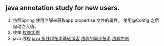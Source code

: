 

<h2>java annotation study for new users.</h2>

 01. 仿照Spring 使用注解来获取app.propertise 文件的属性。
               使用@Config  之后自动注入值。
 02. 枚举
 	 <a href='http://www.cnblogs.com/linjiqin/archive/2011/02/11/1951632.html' target='_blank'>枚举实例</a>
 03. java 线程
 	 <a href="http://www.cnblogs.com/linjiqin/tag/java%20%E5%A4%9A%E7%BA%BF%E7%A8%8B/">java 多线程技术基础博客</a>
 	 <a href='http://blog.sina.com.cn/s/blog_9dc3005101013yto.html'>线程的同步技术</a>
 	 <a href='http://www.cnblogs.com/gpcuster/archive/2010/01/18/1650273.html'>线程中断</a>
 	 
